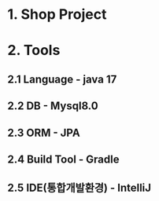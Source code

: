 # 1. Shop Project

# 2. Tools
## 2.1 Language - java 17
## 2.2 DB - Mysql8.0
## 2.3 ORM - JPA
## 2.4 Build Tool - Gradle
## 2.5 IDE(통합개발환경) - IntelliJ

